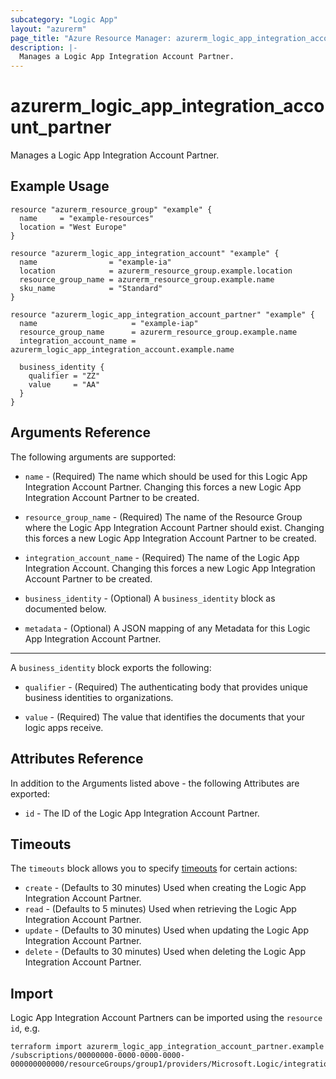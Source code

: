 ```yaml
---
subcategory: "Logic App"
layout: "azurerm"
page_title: "Azure Resource Manager: azurerm_logic_app_integration_account_partner"
description: |-
  Manages a Logic App Integration Account Partner.
---
```


# azurerm_logic_app_integration_account_partner

Manages a Logic App Integration Account Partner.

## Example Usage

```hcl
resource "azurerm_resource_group" "example" {
  name     = "example-resources"
  location = "West Europe"
}

resource "azurerm_logic_app_integration_account" "example" {
  name                = "example-ia"
  location            = azurerm_resource_group.example.location
  resource_group_name = azurerm_resource_group.example.name
  sku_name            = "Standard"
}

resource "azurerm_logic_app_integration_account_partner" "example" {
  name                     = "example-iap"
  resource_group_name      = azurerm_resource_group.example.name
  integration_account_name = azurerm_logic_app_integration_account.example.name

  business_identity {
    qualifier = "ZZ"
    value     = "AA"
  }
}
```

## Arguments Reference

The following arguments are supported:

* `name` - (Required) The name which should be used for this Logic App Integration Account Partner. Changing this forces a new Logic App Integration Account Partner to be created.

* `resource_group_name` - (Required) The name of the Resource Group where the Logic App Integration Account Partner should exist. Changing this forces a new Logic App Integration Account Partner to be created.

* `integration_account_name` - (Required) The name of the Logic App Integration Account. Changing this forces a new Logic App Integration Account Partner to be created.

* `business_identity` - (Optional) A `business_identity` block as documented below.

* `metadata` - (Optional) A JSON mapping of any Metadata for this Logic App Integration Account Partner.

---

A `business_identity` block exports the following:

* `qualifier` - (Required) The authenticating body that provides unique business identities to organizations.

* `value` - (Required) The value that identifies the documents that your logic apps receive.

## Attributes Reference

In addition to the Arguments listed above - the following Attributes are exported:

* `id` - The ID of the Logic App Integration Account Partner.

## Timeouts

The `timeouts` block allows you to specify [timeouts](https://www.terraform.io/language/resources/syntax#operation-timeouts) for certain actions:

* `create` - (Defaults to 30 minutes) Used when creating the Logic App Integration Account Partner.
* `read` - (Defaults to 5 minutes) Used when retrieving the Logic App Integration Account Partner.
* `update` - (Defaults to 30 minutes) Used when updating the Logic App Integration Account Partner.
* `delete` - (Defaults to 30 minutes) Used when deleting the Logic App Integration Account Partner.

## Import

Logic App Integration Account Partners can be imported using the `resource id`, e.g.

```shell
terraform import azurerm_logic_app_integration_account_partner.example /subscriptions/00000000-0000-0000-0000-000000000000/resourceGroups/group1/providers/Microsoft.Logic/integrationAccounts/account1/partners/partner1
```
